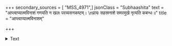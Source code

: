 +++
secondary_sources = [ "MSS_4971",]
jsonClass = "Subhaashita"
text = "आप्त्वाप्यात्मविनाशं गणयति न खलः परव्यसनकष्टम्।  \nप्रायः सहस्रनाशे समरमुखे नृत्यति कबन्धः॥"
title = "आप्त्वाप्यात्मविनाशम्"

+++

<details><summary>Text</summary>

आप्त्वाप्यात्मविनाशं गणयति न खलः परव्यसनकष्टम्।  
प्रायः सहस्रनाशे समरमुखे नृत्यति कबन्धः॥
</details>
